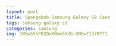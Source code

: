 ```yaml
---
layout: post
title: Spongebob Samsung Galaxy S9 Case
tags: samsung galaxy s9
categories: samsung
img: 1WSwSShP82QxK0me5XZG-GMEw7137KY71
---
```

